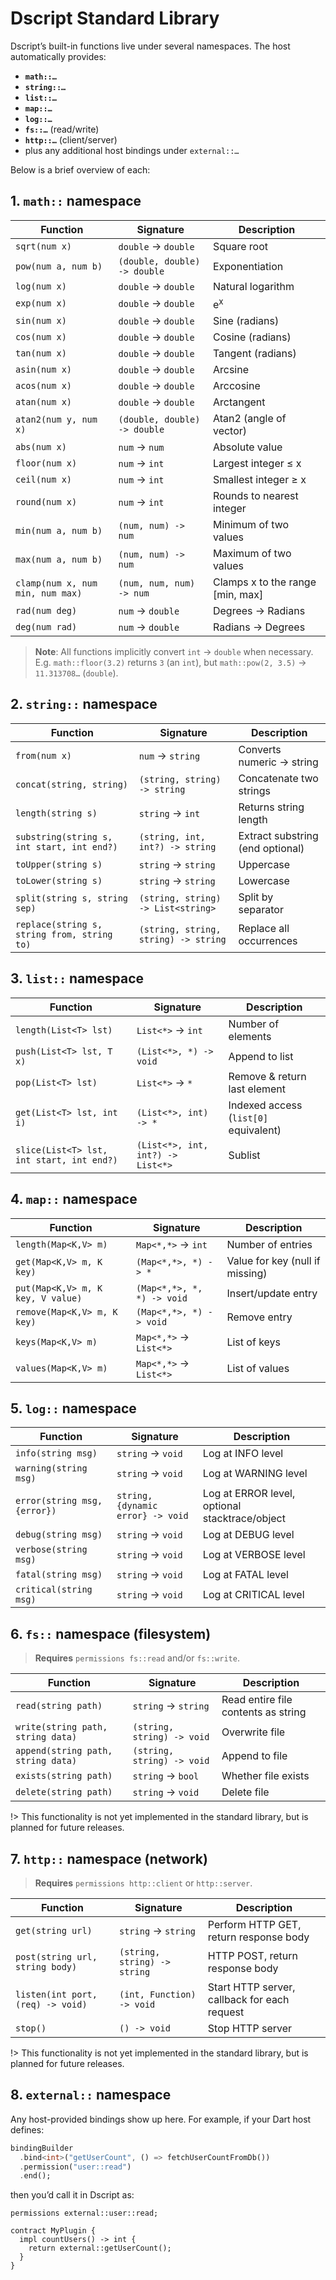 # Dscript Standard Library

Dscript’s built-in functions live under several namespaces.  The host automatically provides:

- **`math::…`**
- **`string::…`**
- **`list::…`**
- **`map::…`**
- **`log::…`**
- **`fs::…`**  (read/write)
- **`http::…`** (client/server)
- plus any additional host bindings under `external::…`

Below is a brief overview of each:

## 1. `math::` namespace

| Function         | Signature                 | Description                                          |
|------------------|---------------------------|------------------------------------------------------|
| `sqrt(num x)`    | `double` → `double`       | Square root                                          |
| `pow(num a, num b)` | `(double, double) -> double` | Exponentiation                                        |
| `log(num x)`     | `double` → `double`       | Natural logarithm                                    |
| `exp(num x)`     | `double` → `double`       | e<sup>x</sup>                                         |
| `sin(num x)`     | `double` → `double`       | Sine (radians)                                       |
| `cos(num x)`     | `double` → `double`       | Cosine (radians)                                     |
| `tan(num x)`     | `double` → `double`       | Tangent (radians)                                    |
| `asin(num x)`    | `double` → `double`       | Arcsine                                              |
| `acos(num x)`    | `double` → `double`       | Arccosine                                            |
| `atan(num x)`    | `double` → `double`       | Arctangent                                           |
| `atan2(num y, num x)` | `(double, double) -> double` | Atan2 (angle of vector)                              |
| `abs(num x)`     | `num` → `num`            | Absolute value                                       |
| `floor(num x)`   | `num` → `int`            | Largest integer ≤ x                                  |
| `ceil(num x)`    | `num` → `int`            | Smallest integer ≥ x                                 |
| `round(num x)`   | `num` → `int`            | Rounds to nearest integer                            |
| `min(num a, num b)` | `(num, num) -> num`     | Minimum of two values                                |
| `max(num a, num b)` | `(num, num) -> num`     | Maximum of two values                                |
| `clamp(num x, num min, num max)` | `(num, num, num) -> num` | Clamps x to the range [min, max]                      |
| `rad(num deg)`   | `num` → `double`        | Degrees → Radians                                     |
| `deg(num rad)`   | `num` → `double`        | Radians → Degrees                                     |

> **Note**: All functions implicitly convert `int` → `double` when necessary.  E.g. `math::floor(3.2)` returns `3` (an `int`), but `math::pow(2, 3.5)` → `11.313708…` (`double`).

## 2. `string::` namespace

| Function               | Signature                | Description                              |
|------------------------|--------------------------|------------------------------------------|
| `from(num x)`          | `num` → `string`         | Converts numeric → string                |
| `concat(string, string)` | `(string, string) -> string` | Concatenate two strings                   |
| `length(string s)`     | `string` → `int`        | Returns string length                    |
| `substring(string s, int start, int end?)` | `(string, int, int?) -> string` | Extract substring (end optional)          |
| `toUpper(string s)`    | `string` → `string`     | Uppercase                                 |
| `toLower(string s)`    | `string` → `string`     | Lowercase                                 |
| `split(string s, string sep)` | `(string, string) -> List<string>` | Split by separator                        |
| `replace(string s, string from, string to)` | `(string, string, string) -> string` | Replace all occurrences                   |

## 3. `list::` namespace

| Function             | Signature                   | Description                               |
|----------------------|-----------------------------|-------------------------------------------|
| `length(List<T> lst)` | `List<*>` → `int`          | Number of elements                        |
| `push(List<T> lst, T x)` | `(List<*>, *) -> void`    | Append to list                            |
| `pop(List<T> lst)`   | `List<*>` → `*`             | Remove & return last element              |
| `get(List<T> lst, int i)` | `(List<*>, int) -> *`      | Indexed access (`list[0]` equivalent)     |
| `slice(List<T> lst, int start, int end?)` | `(List<*>, int, int?) -> List<*>` | Sublist                                       |

## 4. `map::` namespace

| Function            | Signature                     | Description                              |
|---------------------|-------------------------------|------------------------------------------|
| `length(Map<K,V> m)` | `Map<*,*>` → `int`          | Number of entries                        |
| `get(Map<K,V> m, K key)` | `(Map<*,*>, *) -> *`      | Value for key (null if missing)          |
| `put(Map<K,V> m, K key, V value)` | `(Map<*,*>, *, *) -> void` | Insert/update entry                       |
| `remove(Map<K,V> m, K key)` | `(Map<*,*>, *) -> void`   | Remove entry                             |
| `keys(Map<K,V> m)`  | `Map<*,*>` → `List<*>`       | List of keys                             |
| `values(Map<K,V> m)` | `Map<*,*>` → `List<*>`      | List of values                           |

## 5. `log::` namespace

| Function                | Signature                                | Description                                      |
|-------------------------|------------------------------------------|--------------------------------------------------|
| `info(string msg)`      | `string` → `void`                        | Log at INFO level                                |
| `warning(string msg)`   | `string` → `void`                        | Log at WARNING level                             |
| `error(string msg, {error})` | `string, {dynamic error} -> void`      | Log at ERROR level, optional stacktrace/object    |
| `debug(string msg)`     | `string` → `void`                        | Log at DEBUG level                               |
| `verbose(string msg)`   | `string` → `void`                        | Log at VERBOSE level                             |
| `fatal(string msg)`     | `string` → `void`                        | Log at FATAL level                               |
| `critical(string msg)`  | `string` → `void`                        | Log at CRITICAL level                            |

## 6. `fs::` namespace (filesystem)

> **Requires** `permissions fs::read` and/or `fs::write`.

| Function                  | Signature                   | Description                            |
|---------------------------|-----------------------------|----------------------------------------|
| `read(string path)`       | `string` → `string`         | Read entire file contents as string    |
| `write(string path, string data)` | `(string, string) -> void` | Overwrite file                         |
| `append(string path, string data)` | `(string, string) -> void` | Append to file                          |
| `exists(string path)`     | `string` → `bool`           | Whether file exists                     |
| `delete(string path)`     | `string` → `void`           | Delete file                              |

!> This functionality is not yet implemented in the standard library, but is planned for future releases.

## 7. `http::` namespace (network)

> **Requires** `permissions http::client` or `http::server`.

| Function                   | Signature                     | Description                                 |
|----------------------------|-------------------------------|---------------------------------------------|
| `get(string url)`          | `string` → `string`          | Perform HTTP GET, return response body      |
| `post(string url, string body)` | `(string, string) -> string` | HTTP POST, return response body             |
| `listen(int port, (req) -> void)` | `(int, Function) -> void`    | Start HTTP server, callback for each request  |
| `stop()`                   | `() -> void`                 | Stop HTTP server                             |

!> This functionality is not yet implemented in the standard library, but is planned for future releases.

## 8. `external::` namespace

Any host-provided bindings show up here.  For example, if your Dart host defines:

```dart
bindingBuilder
  .bind<int>("getUserCount", () => fetchUserCountFromDb())
  .permission("user::read")
  .end();
````

then you’d call it in Dscript as:

```dscript
permissions external::user::read;

contract MyPlugin {
  impl countUsers() -> int {
    return external::getUserCount();
  }
}
```
